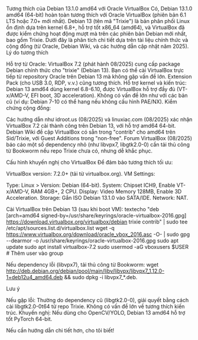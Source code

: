 Tương thích của Debian 13.1.0 amd64 với Oracle VirtualBox
Có, Debian 13.1.0 amd64 (64-bit) hoàn toàn tương thích với Oracle VirtualBox (phiên bản 6.1 LTS hoặc 7.0+ mới nhất). Debian 13 (tên mã "Trixie") là bản phân phối Linux ổn định dựa trên kernel 6.8+, hỗ trợ tốt x86_64 (amd64), và VirtualBox đã được kiểm chứng hoạt động mượt mà trên các phiên bản Debian mới nhất, bao gồm Trixie. Dưới đây là phân tích chi tiết dựa trên tài liệu chính thức và cộng đồng (từ Oracle, Debian Wiki, và các hướng dẫn cập nhật năm 2025).
Lý do tương thích

Hỗ trợ từ Oracle: VirtualBox 7.2 (phát hành 08/2025) cung cấp package Debian chính thức cho "trixie" (Debian 13). Bạn có thể cài VirtualBox trực tiếp từ repository Oracle trên Debian 13 mà không gặp vấn đề lớn. Extension Pack (cho USB 3.0, RDP, v.v.) cũng tương thích.
Hỗ trợ kernel và kiến trúc: Debian 13 amd64 dùng kernel 6.8-6.10, được VirtualBox hỗ trợ đầy đủ (VT-x/AMD-V, EFI boot, 3D acceleration). Không có vấn đề lớn như với các bản cũ (ví dụ: Debian 7-10 có thể hang nếu không cấu hình PAE/NX).
Kiểm chứng cộng đồng:

Các hướng dẫn như idroot.us (08/2025) và linuxiac.com (08/2025) xác nhận VirtualBox 7.2 cài thành công trên Debian 13, với hỗ trợ amd64 64-bit.
Debian Wiki đề cập VirtualBox có sẵn trong "contrib" cho amd64 trên Sid/Trixie, với Guest Additions trong "non-free".
Forum VirtualBox (08/2025) báo cáo một số dependency nhỏ (như libvpx7, libgtk2.0-0) cần tải thủ công từ Bookworm nếu repo Trixie chưa có, nhưng dễ khắc phục.



Cấu hình khuyến nghị cho VirtualBox
Để đảm bảo tương thích tối ưu:

VirtualBox version: 7.2.0+ (tải từ virtualbox.org).
VM Settings:

Type: Linux > Version: Debian (64-bit).
System: Chipset ICH9, Enable VT-x/AMD-V, RAM 4GB+, 2 CPU.
Display: Video Memory 128MB, Enable 3D Acceleration.
Storage: Gắn ISO Debian 13.1.0 vào SATA/IDE.
Network: NAT.


Cài VirtualBox trên Debian 13 (sau khi boot VM):
textecho "deb [arch=amd64 signed-by=/usr/share/keyrings/oracle-virtualbox-2016.gpg] https://download.virtualbox.org/virtualbox/debian trixie contrib" | sudo tee /etc/apt/sources.list.d/virtualbox.list
wget -q https://www.virtualbox.org/download/oracle_vbox_2016.asc -O- | sudo gpg --dearmor -o /usr/share/keyrings/oracle-virtualbox-2016.gpg
sudo apt update
sudo apt install virtualbox-7.2
sudo usermod -aG vboxusers $USER  # Thêm user vào group

Nếu dependency lỗi (libvpx7), tải thủ công từ Bookworm: wget http://deb.debian.org/debian/pool/main/libv/libvpx/libvpx7_1.12.0-1+deb12u4_amd64.deb && sudo dpkg -i libvpx7_*.deb.



Lưu ý

Nếu gặp lỗi: Thường do dependency cũ (libgtk2.0-0), giải quyết bằng cách cài libgtk2.0-0t64 từ repo Trixie. Không có vấn đề lớn về tương thích kiến trúc.
Khuyến nghị: Nếu dùng cho OpenCV/YOLO, Debian 13 amd64 hỗ trợ tốt PyTorch 64-bit.

Nếu cần hướng dẫn chi tiết hơn, cho tôi biết!
